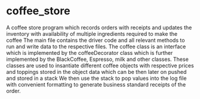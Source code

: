 # coffee_store
A coffee store program which records orders with receipts and updates the inventory with availability of multiple ingredients required to make the coffee
The main file contains the driver code and all relevant methods to run and write data to the respective files.
The coffee class is an interface which is implemented by the coffeeDecorator class which is further implemented by the BlackCoffee, Espresso, milk and other classes.
These classes are used to insantiate different coffee objects with respective prices and toppings stored in the object data which can be then later on pushed and stored in a stack
We then use the stack to pop values into the log file with convenient formatting to generate business standard receipts of the order.
